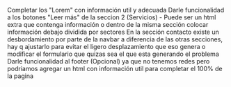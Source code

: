 Completar los "Lorem" con información util y adecuada
Darle funcionalidad a los botones "Leer más" de la seccion 2 (Servicios) - Puede ser un html extra que contenga información o dentro de la misma sección colocar información debajo dividida por sectores
En la sección contacto existe un desbordamiento por parte de la navbar a diferencia de las otras secciones, hay q ajustarlo para evitar el ligero desplazamiento que eso genera o modificar el formulario que quizas sea el que esta generando el problema
Darle funcionalidad al footer (Opcional) ya que no tenemos redes pero podriamos agregar un html con información util para completar el 100% de la pagina
